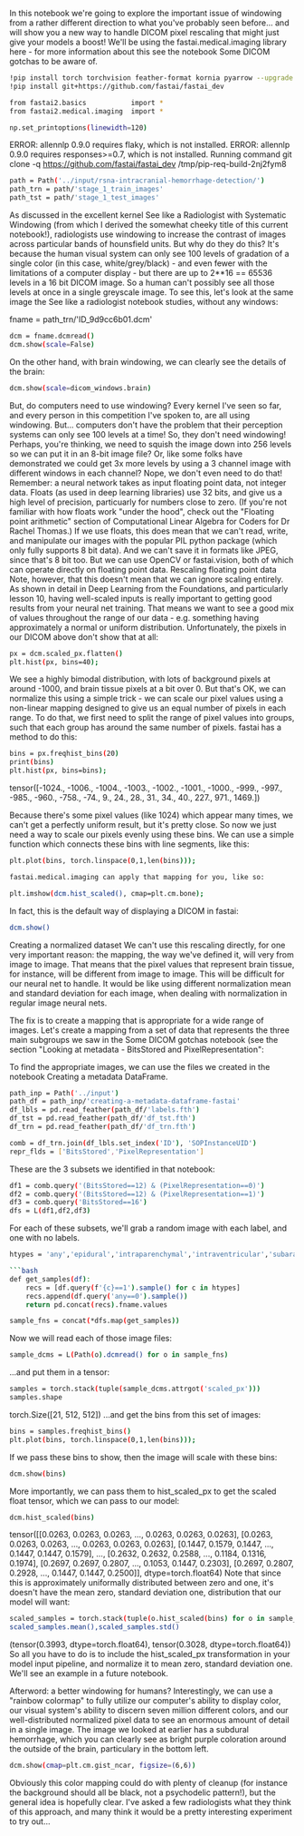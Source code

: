 In this notebook we're going to explore the important issue of windowing from a rather different direction to what you've probably seen before... and will show you a new way to handle DICOM pixel rescaling that might just give your models a boost!
We'll be using the fastai.medical.imaging library here - for more information about this see the notebook Some DICOM gotchas to be aware of.

```bash
!pip install torch torchvision feather-format kornia pyarrow --upgrade   > /dev/null
!pip install git+https://github.com/fastai/fastai_dev                    > /dev/null
```

```bash
from fastai2.basics           import *
from fastai2.medical.imaging  import *
```

```bash
np.set_printoptions(linewidth=120)
```
ERROR: allennlp 0.9.0 requires flaky, which is not installed.
ERROR: allennlp 0.9.0 requires responses>=0.7, which is not installed.
Running command git clone -q https://github.com/fastai/fastai_dev /tmp/pip-req-build-2nj2fym8
```bash
path = Path('../input/rsna-intracranial-hemorrhage-detection/')
path_trn = path/'stage_1_train_images'
path_tst = path/'stage_1_test_images'
```
As discussed in the excellent kernel See like a Radiologist with Systematic Windowing (from which I derived the somewhat cheeky title of this current notebook!), radiologists use windowing to increase the contrast of images across particular bands of hounsfield units.
But why do they do this? It's because the human visual system can only see 100 levels of gradation of a single color (in this case, white/grey/black) - and even fewer with the limitations of a computer display - but there are up to 2**16 == 65536 levels in a 16 bit DICOM image. So a human can't possibly see all those levels at once in a single greyscale image. To see this, let's look at the same image the See like a radiologist notebook studies, without any windows:

fname = path_trn/'ID_9d9cc6b01.dcm'
```bash
dcm = fname.dcmread()
dcm.show(scale=False)
```

On the other hand, with brain windowing, we can clearly see the details of the brain:

```bash
dcm.show(scale=dicom_windows.brain)
```

But, do computers need to use windowing? Every kernel I've seen so far, and every person in this competition I've spoken to, are all using windowing. But... computers don't have the problem that their perception systems can only see 100 levels at a time! So, they don't need windowing!
Perhaps, you're thinking, we need to squish the image down into 256 levels so we can put it in an 8-bit image file? Or, like some folks have demonstrated we could get 3x more levels by using a 3 channel image with different windows in each channel?
Nope, we don't even need to do that! Remember: a neural network takes as input floating point data, not integer data. Floats (as used in deep learning libraries) use 32 bits, and give us a high level of precision, particuarly for numbers close to zero. (If you're not familiar with how floats work "under the hood", check out the "Floating point arithmetic" section of Computational Linear Algebra for Coders for Dr Rachel Thomas.)
If we use floats, this does mean that we can't read, write, and manipulate our images with the popular PIL python package (which only fully supports 8 bit data). And we can't save it in formats like JPEG, since that's 8 bit too. But we can use OpenCV or fastai.vision, both of which can operate directly on floating point data.
Rescaling floating point data
Note, however, that this doesn't mean that we can ignore scaling entirely. As shown in detail in Deep Learning from the Foundations, and particularly lesson 10, having well-scaled inputs is really important to getting good results from your neural net training. That means we want to see a good mix of values throughout the range of our data - e.g. something having approximately a normal or uniform distribution. Unfortunately, the pixels in our DICOM above don't show that at all:

```bash
px = dcm.scaled_px.flatten()
plt.hist(px, bins=40);
```

We see a highly bimodal distribution, with lots of background pixels at around -1000, and brain tissue pixels at a bit over 0. But that's OK, we can normalize this using a simple trick - we can scale our pixel values using a non-linear mapping designed to give us an equal number of pixels in each range. To do that, we first need to split the range of pixel values into groups, such that each group has around the same number of pixels. fastai has a method to do this:

```bash
bins = px.freqhist_bins(20)
print(bins)
plt.hist(px, bins=bins);
```
tensor([-1024., -1006., -1004., -1003., -1002., -1001., -1000.,  -999.,  -997.,
         -985.,  -960.,  -758.,   -74.,     9.,    24.,    28.,    31.,    34.,
           40.,   227.,   971.,  1469.])

Because there's some pixel values (like 1024) which appear many times, we can't get a perfectly uniform result, but it's pretty close. So now we just need a way to scale our pixels evenly using these bins. We can use a simple function which connects these bins with line segments, like this:

```bash
plt.plot(bins, torch.linspace(0,1,len(bins)));

fastai.medical.imaging can apply that mapping for you, like so:

plt.imshow(dcm.hist_scaled(), cmap=plt.cm.bone);
```

In fact, this is the default way of displaying a DICOM in fastai:

```bash
dcm.show()
```

Creating a normalized dataset
We can't use this rescaling directly, for one very important reason: the mapping, the way we've defined it, will very from image to image. That means that the pixel values that represent brain tissue, for instance, will be different from image to image. This will be difficult for our neural net to handle. It would be like using different normalization mean and standard deviation for each image, when dealing with normalization in regular image neural nets.

The fix is to create a mapping that is appropriate for a wide range of images. Let's create a mapping from a set of data that represents the three main subgroups we saw in the Some DICOM gotchas notebook (see the section "Looking at metadata - BitsStored and PixelRepresentation":

To find the appropriate images, we can use the files we created in the notebook Creating a metadata DataFrame.

```bash
path_inp = Path('../input')
path_df = path_inp/'creating-a-metadata-dataframe-fastai'
df_lbls = pd.read_feather(path_df/'labels.fth')
df_tst = pd.read_feather(path_df/'df_tst.fth')
df_trn = pd.read_feather(path_df/'df_trn.fth')
```

```bash
comb = df_trn.join(df_lbls.set_index('ID'), 'SOPInstanceUID')
repr_flds = ['BitsStored','PixelRepresentation']
```
These are the 3 subsets we identified in that notebook:

```bash
df1 = comb.query('(BitsStored==12) & (PixelRepresentation==0)')
df2 = comb.query('(BitsStored==12) & (PixelRepresentation==1)')
df3 = comb.query('BitsStored==16')
dfs = L(df1,df2,df3)
```
For each of these subsets, we'll grab a random image with each label, and one with no labels.

```bash
htypes = 'any','epidural','intraparenchymal','intraventricular','subarachnoid','subdural'

```bash
def get_samples(df):
    recs = [df.query(f'{c}==1').sample() for c in htypes]
    recs.append(df.query('any==0').sample())
    return pd.concat(recs).fname.values
```

```bash
sample_fns = concat(*dfs.map(get_samples))
```
Now we will read each of those image files:

```bash
sample_dcms = L(Path(o).dcmread() for o in sample_fns)
```
...and put them in a tensor:

```bash
samples = torch.stack(tuple(sample_dcms.attrgot('scaled_px')))
samples.shape
```
torch.Size([21, 512, 512])
...and get the bins from this set of images:

```bash
bins = samples.freqhist_bins()
plt.plot(bins, torch.linspace(0,1,len(bins)));
```

If we pass these bins to show, then the image will scale with these bins:

```bash
dcm.show(bins)
```

More importantly, we can pass them to hist_scaled_px to get the scaled float tensor, which we can pass to our model:

```bash
dcm.hist_scaled(bins)
```
tensor([[0.0263, 0.0263, 0.0263,  ..., 0.0263, 0.0263, 0.0263],
        [0.0263, 0.0263, 0.0263,  ..., 0.0263, 0.0263, 0.0263],
        [0.1447, 0.1579, 0.1447,  ..., 0.1447, 0.1447, 0.1579],
        ...,
        [0.2632, 0.2632, 0.2588,  ..., 0.1184, 0.1316, 0.1974],
        [0.2697, 0.2697, 0.2807,  ..., 0.1053, 0.1447, 0.2303],
        [0.2697, 0.2807, 0.2928,  ..., 0.1447, 0.1447, 0.2500]],
       dtype=torch.float64)
Note that since this is approximately uniformally distributed between zero and one, it's doesn't have the mean zero, standard deviation one, distribution that our model will want:

```bash
scaled_samples = torch.stack(tuple(o.hist_scaled(bins) for o in sample_dcms))
scaled_samples.mean(),scaled_samples.std()
```
(tensor(0.3993, dtype=torch.float64), tensor(0.3028, dtype=torch.float64))
So all you have to do is to include the hist_scaled_px transformation in your model input pipeline, and normalize it to mean zero, standard deviation one. We'll see an example in a future notebook.

Afterword: a better windowing for humans?
Interestingly, we can use a "rainbow colormap" to fully utilize our computer's ability to display color, our visual system's ability to discern seven million different colors, and our well-distributed normalized pixel data to see an enormous amount of detail in a single image. The image we looked at earlier has a subdural hemorrhage, which you can clearly see as bright purple coloration around the outside of the brain, particulary in the bottom left.

```bash
dcm.show(cmap=plt.cm.gist_ncar, figsize=(6,6))
```

Obviously this color mapping could do with plenty of cleanup (for instance the background should all be black, not a psychodelic pattern!), but the general idea is hopefully clear. I've asked a few radiologists what they think of this approach, and many think it would be a pretty interesting experiment to try out...
